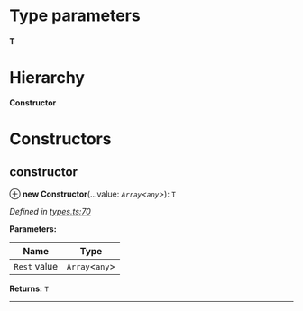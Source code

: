 

# Type parameters
#### T 
# Hierarchy

**Constructor**

# Constructors

<a id="constructor"></a>

##  constructor

⊕ **new Constructor**(...value: *`Array`<`any`>*): `T`

*Defined in [types.ts:70](https://github.com/polkadot-js/api/blob/447ab2f/packages/types/src/types.ts#L70)*

**Parameters:**

| Name | Type |
| ------ | ------ |
| `Rest` value | `Array`<`any`> |

**Returns:** `T`

___

